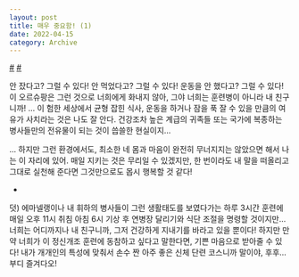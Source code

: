 ```yaml
---
layout: post
title: 매우 중요함! (1)
date: 2022-04-15
category: Archive
---
```


<a href ="https://twitter.com/h_of_healthy/status/1514718880585121793">#</a>
<a href ="https://twitter.com/h_of_healthy/status/1520527472562900992">#</a>

안 잤다고? 그럴 수 있다! 안 먹었다고? 그럴 수 있다! 운동을 안 했다고? 그럴 수 있다! 이 오르슈팡은 그런 것으로 너희에게 화내지 않아, 그야 너희는 훈련병이 아니라 내 친구니까! ... 이 험한 세상에서 균형 잡힌 식사, 운동을 하거나 잠을 푹 잘 수 있을 만큼의 여유가 사치라는 것은 나도 잘 안다. 건강조차 높은 계급의 귀족들 또는 국가에 복종하는 병사들만의 전유물이 되는 것이 씁쓸한 현실이지...

... 하지만 그런 환경에서도, 최소한 네 몸과 마음이 완전히 무너지지는 않았으면 해서 나는 이 자리에 있어. 매일 지키는 것은 무리일 수 있겠지만, 한 번이라도 내 말을 떠올리고 그대로 실천해 준다면 그것만으로도 몹시 행복할 것 같다!

-

덧)
에마넬랭이나 내 휘하의 병사들이 그런 생활태도를 보였다가는 하루 3시간 훈련에 매일 오후 11시 취침 아침 6시 기상 후 연병장 달리기와 식단 조절을 명령할 것이지만... 너희는 어디까지나 내 친구니까, 그저 건강하게 지내기를 바라고 있을 뿐이다! 하지만 만약 너희가 이 정신개조 훈련에 동참하고 싶다고 말한다면, 기쁜 마음으로 받아줄 수 있다! 내가 개개인의 특성에 맞춰서 손수 짠 아주 좋은 신체 단련 코스니까 말이야, 후후... 부디 즐겨다오!